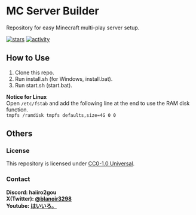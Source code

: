 # MC Server Builder

Repository for easy Minecraft multi-play server setup.

[![stars](https://img.shields.io/github/stars/haiiro2gou/server_builder?logo=github)](https://github.com/haiiro2gou/server_builder/stargazers)
[![activity](https://img.shields.io/github/commit-activity/m/haiiro2gou/server_builder?label=commit&logo=github)](https://github.com/haiiro2gou/server_builder/commits/master)

## How to Use

1. Clone this repo.
2. Run install.sh (for Windows, install.bat).
3. Run start.sh (start.bat).

**Notice for Linux**  
Open `/etc/fstab` and add the following line at the end to use the RAM disk function.  
`tmpfs /ramdisk tmpfs defaults,size=4G 0 0`

## Others

### License

This repository is licensed under [CC0-1.0 Universal](LICENSE).

### Contact

**Discord: haiiro2gou**  
**X(Twitter): [@blanoir3298](https://twitter.com/blanoir3298)**  
**Youtube: [はいいろ。](https://www.youtube.com/@haiiro2gou)**
